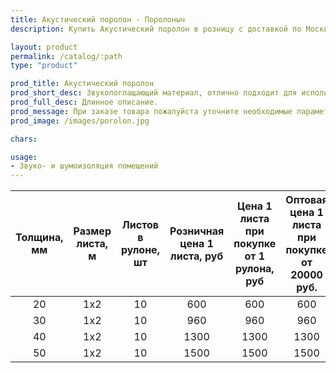```yaml
---
title: Акустический поролон - Поролоныч
description: Купить Акустический поролон в розницу с доставкой по Москве.

layout: product
permalink: /catalog/:path
type: "product"

prod_title: Акустический поролон
prod_short_desc: Звукопоглащающий материал, отлично подходит для использования в качестве шумоизоляции.
prod_full_desc: Длинное описание.
prod_message: При заказе товара пожалуйста уточните необходимые параметры (тип, толщина, размер листа и количество листов).
prod_image: /images/porolon.jpg

chars:

usage:
- Звуко- и шумоизоляция помещений
---
```


| Толщина, мм | Размер листа, м | Листов в рулоне, шт | Розничная цена 1 листа, руб | Цена 1 листа при покупке от 1 рулона, руб | Оптовая цена 1 листа при покупке от 20000 руб. |
|:-----------:|:---------------:|:-------------------:|:---------------------------:|:-----------------------------------------:|:----------------------------------------------:|
|20|1x2|10|600|600|600|
|30|1x2|10|960|960|960
|40|1x2|10|1300|1300|1300
|50|1x2|10|1500|1500|1500

